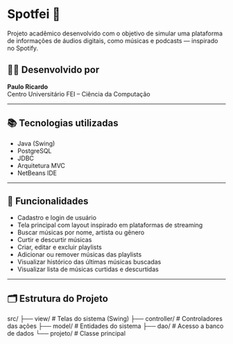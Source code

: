 # Spotfei 🎵

Projeto acadêmico desenvolvido com o objetivo de simular uma plataforma de informações de áudios digitais, como músicas e podcasts — inspirado no Spotify.

## 🧑‍💻 Desenvolvido por
**Paulo Ricardo**  
Centro Universitário FEI – Ciência da Computação

---

## 📚 Tecnologias utilizadas

- Java (Swing)
- PostgreSQL
- JDBC
- Arquitetura MVC
- NetBeans IDE

---

## 🔧 Funcionalidades

- Cadastro e login de usuário
- Tela principal com layout inspirado em plataformas de streaming
- Buscar músicas por nome, artista ou gênero
- Curtir e descurtir músicas
- Criar, editar e excluir playlists
- Adicionar ou remover músicas das playlists
- Visualizar histórico das últimas músicas buscadas
- Visualizar lista de músicas curtidas e descurtidas

---

## 🗂 Estrutura do Projeto

src/
├── view/ # Telas do sistema (Swing)
├── controller/ # Controladores das ações
├── model/ # Entidades do sistema
├── dao/ # Acesso a banco de dados
└── projeto/ # Classe principal

